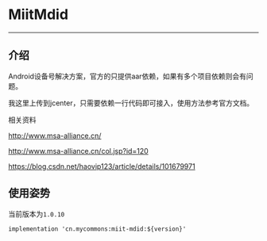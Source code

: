 # MiitMdid

---

## 介绍

Android设备号解决方案，官方的只提供aar依赖，如果有多个项目依赖则会有问题。

我这里上传到jcenter，只需要依赖一行代码即可接入，使用方法参考官方文档。

相关资料

http://www.msa-alliance.cn/

http://www.msa-alliance.cn/col.jsp?id=120

https://blog.csdn.net/haovip123/article/details/101679971

## 使用姿势

当前版本为`1.0.10`

```
implementation 'cn.mycommons:miit-mdid:${version}'
```
